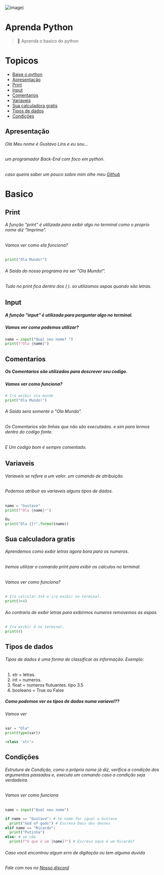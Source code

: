 ![___image___)](https://user-images.githubusercontent.com/60306241/77236909-bf343d80-6ba1-11ea-828f-5cfd5011c557.png)

# Aprenda Python
> :snake: Aprenda o basico do python

# Topicos
- [Baixe o python](https://www.python.org/)
- [Apresentação](#apresentação)
- [Print](#print)
- [Input](#input)
- [Comentarios](#comentarios)
- [Variaveis](#variaveis)
- [Sua calculadora gratis](#Sua-calculadora-gratis)
- [Tipos de dados](#tipos-de-dados)
- [Condições](#condições)
## Apresentação
###### Olá Meu nome é Gustavo Lins e eu sou...
###### um programador Back-End com foco em python.
###### caso queira saber um pouco sobre mim olhe meu [Github](https://github.com/freazesss)

# Basico
## Print
###### A função "print" é utilizada para exibir algo no terminal como o proprio nome diz "Imprima".
###### Vamos ver como ela funciona?
```python
print("Ola Mundo!")
```
###### A Saida do nosso programa ira ser "Ola Mundo!".
###### Tudo no print fica dentro dos ( ). so utilizamos aspas quando são letras.
## Input
##### A função "input" é utilizada para perguntar algo no terminal.
##### Vamos ver como podemos utilizar?
```py
name = input("Qual seu nome? ")
print(f"Ola {name}")
```
## Comentarios
##### Os Comentarios são utilizados para descrever seu codigo.
##### Vamos ver como funciona?
```python
# Ira exibir ola mundo
print("Ola Mundo!")
```
###### A Saida sera somente o "Ola Mundo".
###### Os Comentarios são linhas que não são executadas. e sim para lermos dentro do codigo fonte.
###### E Um codigo bom é sempre comentado.
## Variaveis
###### Variaveis se refere a um valor. um comando de atribuição.
###### Podemos atribuir as variaveis alguns tipos de dados.
```python
name = "Gustavo"
print(f"Ola {name}!")

Ou
print("Ola {}!".format(name))
```
## Sua calculadora gratis
###### Aprendemos como exibir letras agora bora para os numeros.
###### Iremos utilizar o comando print para exibir os calculos no terminal.
###### Vamos ver como funciona?
```python
# Ira calcular 3+4 e ira exibir no terminal.
print(3+4)
```
###### Ao contrario de exibir letras para exibirmos numeros removemos as aspas.
```python
# Ira exibir 4 no terminal.
print(4)
```
## Tipos de dados
###### Tipos de dados é uma forma de classificar as informação. Exemplo:
1. str = letras.
2. int = numeros.
3. float = numeros flutuantes. tipo 3.5
4. booleano = True ou False
##### Como podemos ver os tipos de dados numa variavel??
###### Vamos ver
```python
var = "Ola"
print(type(var))

<class 'str'>
```
## Condições
###### Estrutura de Condição, como o próprio nome já diz, verifica a condição dos argumentos passados e, executa um comando caso a condição seja verdadeira.
###### Vamos ver como funciona
```py
name = input("Qual seu nome")

if name == "Gustavo": # Se nome for igual a Gustavo
  print("God of gods") # Escreva Deus dos deuses
elif name == "Ricardo":
  print("Putinha")
else: # se não
  print(f"O que é um {name}?") # Escreva oque é um Ricardo?
```

###### Caso você encontrou algum erro de digitação ou tem alguma duvida
###### Fale com nos no [Nosso discord](https://discord.gg/GDBrNDU)
